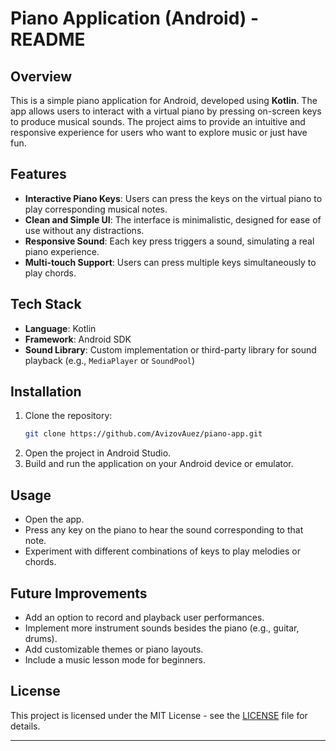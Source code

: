 # Piano Application (Android) - README

## Overview
This is a simple piano application for Android, developed using **Kotlin**. The app allows users to interact with a virtual piano by pressing on-screen keys to produce musical sounds. The project aims to provide an intuitive and responsive experience for users who want to explore music or just have fun.

## Features
- **Interactive Piano Keys**: Users can press the keys on the virtual piano to play corresponding musical notes.
- **Clean and Simple UI**: The interface is minimalistic, designed for ease of use without any distractions.
- **Responsive Sound**: Each key press triggers a sound, simulating a real piano experience.
- **Multi-touch Support**: Users can press multiple keys simultaneously to play chords.

## Tech Stack
- **Language**: Kotlin
- **Framework**: Android SDK
- **Sound Library**: Custom implementation or third-party library for sound playback (e.g., `MediaPlayer` or `SoundPool`)

## Installation
1. Clone the repository:
   ```bash
   git clone https://github.com/AvizovAuez/piano-app.git
   ```
2. Open the project in Android Studio.
3. Build and run the application on your Android device or emulator.

## Usage
- Open the app.
- Press any key on the piano to hear the sound corresponding to that note.
- Experiment with different combinations of keys to play melodies or chords.

## Future Improvements
- Add an option to record and playback user performances.
- Implement more instrument sounds besides the piano (e.g., guitar, drums).
- Add customizable themes or piano layouts.
- Include a music lesson mode for beginners.

## License
This project is licensed under the MIT License - see the [LICENSE](LICENSE) file for details.

---

